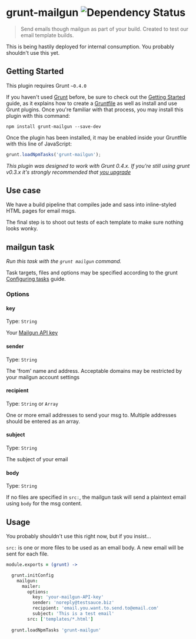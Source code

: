 # grunt-mailgun ![Dependency Status](https://gemnasium.com/markhuge/grunt-mailgun.svg)

> Send emails though mailgun as part of your build. Created to test our email template builds.

This is being hastily deployed for internal consumption. You probably shouldn't use this yet.

## Getting Started
This plugin requires Grunt `~0.4.0`

If you haven't used [Grunt](http://gruntjs.com/) before, be sure to check out the [Getting Started](http://gruntjs.com/getting-started) guide, as it explains how to create a [Gruntfile](http://gruntjs.com/sample-gruntfile) as well as install and use Grunt plugins. Once you're familiar with that process, you may install this plugin with this command:

```shell
npm install grunt-mailgun --save-dev
```

Once the plugin has been installed, it may be enabled inside your Gruntfile with this line of JavaScript:

```js
grunt.loadNpmTasks('grunt-mailgun');
```

*This plugin was designed to work with Grunt 0.4.x. If you're still using grunt v0.3.x it's strongly recommended that [you upgrade](http://gruntjs.com/upgrading-from-0.3-to-0.4)*


## Use case

We have a build pipeline that compiles jade and sass into inline-styled HTML pages for email msgs.

The final step is to shoot out tests of each template to make sure nothing looks wonky.

## mailgun task
_Run this task with the `grunt mailgun` command._

Task targets, files and options may be specified according to the grunt [Configuring tasks](http://gruntjs.com/configuring-tasks) guide.
### Options

#### key
Type: `String`

Your [Mailgun API key](http://documentation.mailgun.com/quickstart.html#authentication)

#### sender
Type: `String`

The 'from' name and address. Acceptable domains may be restricted by your mailgun account settings

#### recipient
Type: `String` or `Array`

One or more email addresses to send your msg to. Multiple addresses should be
entered as an array.


#### subject
Type: `String`

The subject of your email

#### body
Type: `String`

If no files are specified in `src:`, the mailgun task will send a plaintext email
using `body` for the msg content.



## Usage

You probably shouldn't use this right now, but if you insist...

`src:` is one or more files to be used as an email body. A new email will be sent for each file.

```coffeescript
module.exports = (grunt) ->

  grunt.initConfig
    mailgun:
      mailer:
        options:
          key: 'your-mailgun-API-key'
          sender: 'noreply@testsauce.biz'
          recipient: 'email.you.want.to.send.to@email.com'
          subject: 'This is a test email'
        src: ['templates/*.html']
  
  grunt.loadNpmTasks 'grunt-mailgun'
```
